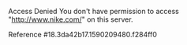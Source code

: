 Access Denied You don't have permission to access "http://www.nike.com/" on this server.

Reference #18.3da42b17.1590209480.f284ff0
